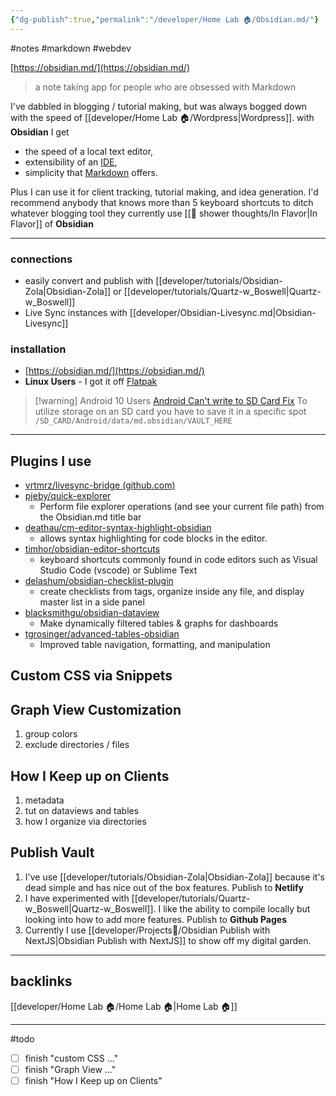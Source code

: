 ```yaml
---
{"dg-publish":true,"permalink":"/developer/Home Lab 🏠/Obsidian.md/"}
---
```


#notes #markdown #webdev

[https://obsidian.md/](https://obsidian.md/)

> a note taking app for people who are obsessed with Markdown 


I've dabbled in blogging / tutorial making, but was always bogged down with the speed of [[developer/Home Lab 🏠/Wordpress\|Wordpress]]. with **Obsidian** I get 

- the speed of a local text editor, 
- extensibility of an [IDE](https://social.technet.microsoft.com/wiki/contents/articles/29057.the-small-basic-environment-ide.aspx),  
- simplicity that [Markdown](https://daringfireball.net/projects/markdown/) offers. 

Plus I can use it for client tracking, tutorial making, and idea generation. I'd recommend anybody that knows more than 5 keyboard shortcuts to ditch whatever blogging tool they currently use [[🚿 shower thoughts/In Flavor\|In Flavor]] of **Obsidian**

---
### connections
- easily convert and publish with [[developer/tutorials/Obsidian-Zola\|Obsidian-Zola]] or [[developer/tutorials/Quartz-w_Boswell\|Quartz-w_Boswell]] 
- Live Sync instances with [[developer/Obsidian-Livesync.md\|Obsidian-Livesync]] 

### installation
- [https://obsidian.md/](https://obsidian.md/)
- **Linux Users** - I got it off [Flatpak](https://www.flatpak.org/)
> [!warning] Android 10 Users 
> [Android Can't write to SD Card Fix](https://forum.obsidian.md/t/bug-cant-write-to-sd-card-external-storage/20694/11?u=wchorski)
> To utilize storage on an SD card you have to save it in a specific spot `/SD_CARD/Android/data/md.obsidian/VAULT_HERE`

---
## Plugins I use
- [vrtmrz/livesync-bridge (github.com)](https://github.com/vrtmrz/livesync-bridge)
- [pjeby/quick-explorer](https://github.com/pjeby/quick-explorer)
	- Perform file explorer operations (and see your current file path) from the Obsidian.md title bar
- [deathau/cm-editor-syntax-highlight-obsidian](https://github.com/deathau/cm-editor-syntax-highlight-obsidian)
	- allows syntax highlighting for code blocks in the editor.
- [timhor/obsidian-editor-shortcuts](https://github.com/timhor/obsidian-editor-shortcuts)
	- keyboard shortcuts commonly found in code editors such as Visual Studio Code (vscode) or Sublime Text
- [delashum/obsidian-checklist-plugin](https://github.com/delashum/obsidian-checklist-plugin)
	- create checklists from tags, organize inside any file, and display master list in a side panel 
- [blacksmithgu/obsidian-dataview](https://github.com/blacksmithgu/obsidian-dataview)
	- Make dynamically filtered tables & graphs for dashboards
- [tgrosinger/advanced-tables-obsidian](https://github.com/tgrosinger/advanced-tables-obsidian)
	- Improved table navigation, formatting, and manipulation

## Custom CSS via Snippets

## Graph View Customization
1. group colors
2. exclude directories / files

## How I Keep up on Clients
1. metadata
2. tut on dataviews and tables
3. how I organize via directories

## Publish Vault
1. I've use [[developer/tutorials/Obsidian-Zola\|Obsidian-Zola]] because it's dead simple and has nice out of the box features. Publish to **Netlify**
2. I have experimented with [[developer/tutorials/Quartz-w_Boswell\|Quartz-w_Boswell]]. I like the ability to compile locally but looking into how to add more features. Publish to **Github Pages**
3. Currently I use [[developer/Projects📐/Obsidian Publish with NextJS\|Obsidian Publish with NextJS]] to show off my digital garden.

---
## backlinks
[[developer/Home Lab 🏠/Home Lab 🏠\|Home Lab 🏠]]

---
#todo 
- [ ] finish "custom CSS ..."
- [ ] finish "Graph View ..."
- [ ] finish "How I Keep up on Clients"